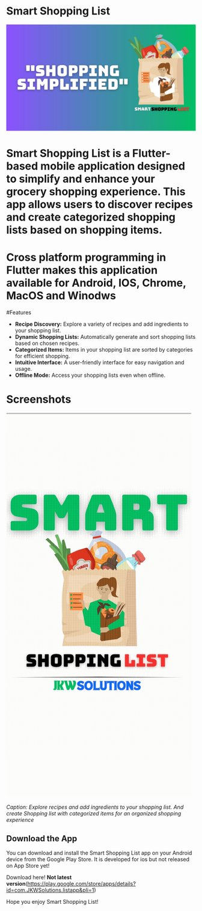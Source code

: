 # Smart Shopping List
![Smart Shopping List Logo](logo/applogo.jpg)

# Smart Shopping List is a Flutter-based mobile application designed to simplify and enhance your grocery shopping experience. This app allows users to discover recipes and create categorized shopping lists based on shopping items.

# Cross platform programming in Flutter makes this application available for Android, IOS, Chrome, MacOS and Winodws

#Features

- **Recipe Discovery:** Explore a variety of recipes and add ingredients to your shopping list.
- **Dynamic Shopping Lists:** Automatically generate and sort shopping lists based on chosen recipes.
- **Categorized Items:** Items in your shopping list are sorted by categories for efficient shopping.
- **Intuitive Interface:** A user-friendly interface for easy navigation and usage.
- **Offline Mode:** Access your shopping lists even when offline.

# Screenshots
![Showing different features](gifs/app.gif)

*Caption: 
Explore recipes and add ingredients to your shopping list. And create Shopping list with categorized items for an organized shopping experience*


## Download the App

You can download and install the Smart Shopping List app on your Android device from the Google Play Store. It is developed for ios but not released on App Store yet!

Download here! **Not latest version**(https://play.google.com/store/apps/details?id=com.JKWSolutions.listapp&pli=1)


Hope you enjoy Smart Shopping List!
